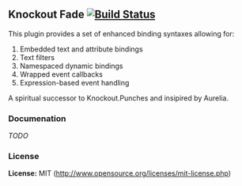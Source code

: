 ## Knockout Fade [![Build Status](https://travis-ci.org/RichiCoder1/knockout-fade.svg?branch=master)](https://travis-ci.org/RichiCoder1/knockout-fade)

This plugin provides a set of enhanced binding syntaxes allowing for:

1. Embedded text and attribute bindings
2. Text filters
3. Namespaced dynamic bindings
4. Wrapped event callbacks
5. Expression-based event handling

A spiritual successor to Knockout.Punches and insipired by Aurelia.

### Documenation

*TODO*

### License 

**License:** MIT (http://www.opensource.org/licenses/mit-license.php)
